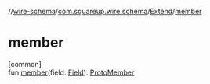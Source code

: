 //[wire-schema](../../../index.md)/[com.squareup.wire.schema](../index.md)/[Extend](index.md)/[member](member.md)

# member

[common]\
fun [member](member.md)(field: [Field](../-field/index.md)): [ProtoMember](../-proto-member/index.md)
